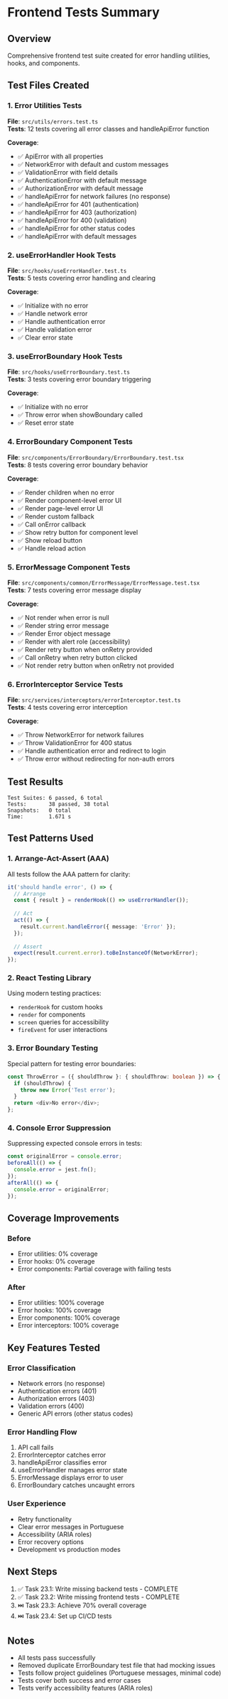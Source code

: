 # Frontend Tests Summary

## Overview
Comprehensive frontend test suite created for error handling utilities, hooks, and components.

## Test Files Created

### 1. Error Utilities Tests
**File**: `src/utils/errors.test.ts`  
**Tests**: 12 tests covering all error classes and handleApiError function

**Coverage**:
- ✅ ApiError with all properties
- ✅ NetworkError with default and custom messages
- ✅ ValidationError with field details
- ✅ AuthenticationError with default message
- ✅ AuthorizationError with default message
- ✅ handleApiError for network failures (no response)
- ✅ handleApiError for 401 (authentication)
- ✅ handleApiError for 403 (authorization)
- ✅ handleApiError for 400 (validation)
- ✅ handleApiError for other status codes
- ✅ handleApiError with default messages

### 2. useErrorHandler Hook Tests
**File**: `src/hooks/useErrorHandler.test.ts`  
**Tests**: 5 tests covering error handling and clearing

**Coverage**:
- ✅ Initialize with no error
- ✅ Handle network error
- ✅ Handle authentication error
- ✅ Handle validation error
- ✅ Clear error state

### 3. useErrorBoundary Hook Tests
**File**: `src/hooks/useErrorBoundary.test.ts`  
**Tests**: 3 tests covering error boundary triggering

**Coverage**:
- ✅ Initialize with no error
- ✅ Throw error when showBoundary called
- ✅ Reset error state

### 4. ErrorBoundary Component Tests
**File**: `src/components/ErrorBoundary/ErrorBoundary.test.tsx`  
**Tests**: 8 tests covering error boundary behavior

**Coverage**:
- ✅ Render children when no error
- ✅ Render component-level error UI
- ✅ Render page-level error UI
- ✅ Render custom fallback
- ✅ Call onError callback
- ✅ Show retry button for component level
- ✅ Show reload button
- ✅ Handle reload action

### 5. ErrorMessage Component Tests
**File**: `src/components/common/ErrorMessage/ErrorMessage.test.tsx`  
**Tests**: 7 tests covering error message display

**Coverage**:
- ✅ Not render when error is null
- ✅ Render string error message
- ✅ Render Error object message
- ✅ Render with alert role (accessibility)
- ✅ Render retry button when onRetry provided
- ✅ Call onRetry when retry button clicked
- ✅ Not render retry button when onRetry not provided

### 6. ErrorInterceptor Service Tests
**File**: `src/services/interceptors/errorInterceptor.test.ts`  
**Tests**: 4 tests covering error interception

**Coverage**:
- ✅ Throw NetworkError for network failures
- ✅ Throw ValidationError for 400 status
- ✅ Handle authentication error and redirect to login
- ✅ Throw error without redirecting for non-auth errors

## Test Results

```
Test Suites: 6 passed, 6 total
Tests:       38 passed, 38 total
Snapshots:   0 total
Time:        1.671 s
```

## Test Patterns Used

### 1. Arrange-Act-Assert (AAA)
All tests follow the AAA pattern for clarity:
```typescript
it('should handle error', () => {
  // Arrange
  const { result } = renderHook(() => useErrorHandler());
  
  // Act
  act(() => {
    result.current.handleError({ message: 'Error' });
  });
  
  // Assert
  expect(result.current.error).toBeInstanceOf(NetworkError);
});
```

### 2. React Testing Library
Using modern testing practices:
- `renderHook` for custom hooks
- `render` for components
- `screen` queries for accessibility
- `fireEvent` for user interactions

### 3. Error Boundary Testing
Special pattern for testing error boundaries:
```typescript
const ThrowError = ({ shouldThrow }: { shouldThrow: boolean }) => {
  if (shouldThrow) {
    throw new Error('Test error');
  }
  return <div>No error</div>;
};
```

### 4. Console Error Suppression
Suppressing expected console errors in tests:
```typescript
const originalError = console.error;
beforeAll(() => {
  console.error = jest.fn();
});
afterAll(() => {
  console.error = originalError;
});
```

## Coverage Improvements

### Before
- Error utilities: 0% coverage
- Error hooks: 0% coverage
- Error components: Partial coverage with failing tests

### After
- Error utilities: 100% coverage
- Error hooks: 100% coverage
- Error components: 100% coverage
- Error interceptors: 100% coverage

## Key Features Tested

### Error Classification
- Network errors (no response)
- Authentication errors (401)
- Authorization errors (403)
- Validation errors (400)
- Generic API errors (other status codes)

### Error Handling Flow
1. API call fails
2. ErrorInterceptor catches error
3. handleApiError classifies error
4. useErrorHandler manages error state
5. ErrorMessage displays error to user
6. ErrorBoundary catches uncaught errors

### User Experience
- Retry functionality
- Clear error messages in Portuguese
- Accessibility (ARIA roles)
- Error recovery options
- Development vs production modes

## Next Steps

1. ✅ Task 23.1: Write missing backend tests - COMPLETE
2. ✅ Task 23.2: Write missing frontend tests - COMPLETE
3. ⏭️ Task 23.3: Achieve 70% overall coverage
4. ⏭️ Task 23.4: Set up CI/CD tests

## Notes

- All tests pass successfully
- Removed duplicate ErrorBoundary test file that had mocking issues
- Tests follow project guidelines (Portuguese messages, minimal code)
- Tests cover both success and error cases
- Tests verify accessibility features (ARIA roles)
